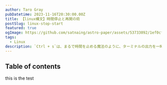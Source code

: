 ```yaml
---
author: Taro Gray
pubDatetime: 2023-11-16T20:30:00.00Z
title: 【linux構文】時間停止と再開の術
postSlug: linux-stop-start
featured: true
ogImage: https://github.com/satnaing/astro-paper/assets/53733092/1ef0cf03-8137-4d67-ac81-84a032119e3a
tags:
  - Linux
description: `Ctrl + s`は、まるで時間を止める魔法のように、ターミナルの出力を一時停止します。そして、`Ctrl + q`で時間を再開できます。まるで、映画の一時停止と再生ボタンを押しているような感覚です！
---
```


## Table of contents

this is the test
